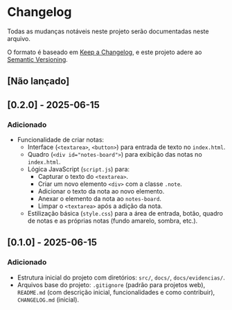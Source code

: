 # Changelog

Todas as mudanças notáveis neste projeto serão documentadas neste arquivo.

O formato é baseado em [Keep a Changelog](https://keepachangelog.com/pt-BR/1.0.0/),
e este projeto adere ao [Semantic Versioning](https://semver.org/spec/v2.0.0.html).

## [Não lançado]

## [0.2.0] - 2025-06-15

### Adicionado
- Funcionalidade de criar notas:
    - Interface (`<textarea>`, `<button>`) para entrada de texto no `index.html`.
    - Quadro (`<div id="notes-board">`) para exibição das notas no `index.html`.
    - Lógica JavaScript (`script.js`) para:
        - Capturar o texto do `<textarea>`.
        - Criar um novo elemento `<div>` com a classe `.note`.
        - Adicionar o texto da nota ao novo elemento.
        - Anexar o elemento da nota ao `notes-board`.
        - Limpar o `<textarea>` após a adição da nota.
    - Estilização básica (`style.css`) para a área de entrada, botão, quadro de notas e as próprias notas (fundo amarelo, sombra, etc.).

## [0.1.0] - 2025-06-15

### Adicionado
- Estrutura inicial do projeto com diretórios: `src/`, `docs/`, `docs/evidencias/`.
- Arquivos base do projeto: `.gitignore` (padrão para projetos web), `README.md` (com descrição inicial, funcionalidades e como contribuir), `CHANGELOG.md` (inicial).
